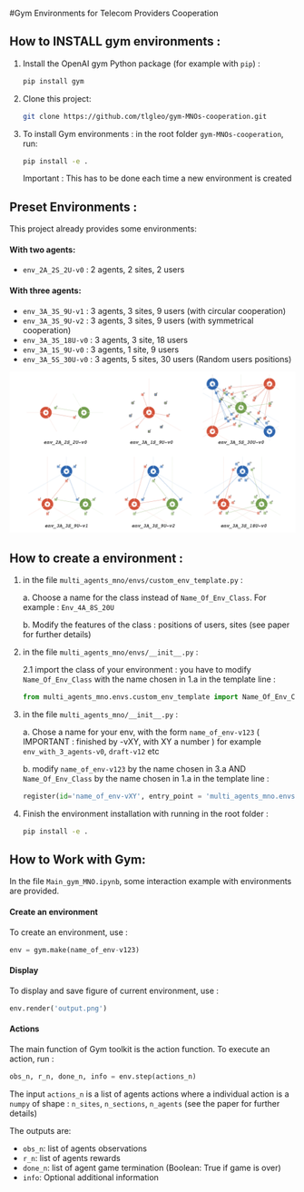 #Gym Environments for Telecom Providers Cooperation



## How to INSTALL gym environments :
1. Install the OpenAI gym Python package (for example with `pip`) :
    ```bash
    pip install gym
    ```

1. Clone this project:
    ```bash
    git clone https://github.com/tlgleo/gym-MNOs-cooperation.git
    ```

2. To install Gym environments : in the root folder `gym-MNOs-cooperation`, run:
    ```bash
    pip install -e .
    ```
    Important : This has to be done each time a new environment is created 

## Preset Environments :
This project already provides some environments:
#### With two agents:
- `env_2A_2S_2U-v0` : 2 agents, 2 sites, 2 users
#### With three agents:
- `env_3A_3S_9U-v1` : 3 agents, 3 sites, 9 users (with circular cooperation)
- `env_3A_3S_9U-v2` : 3 agents, 3 sites, 9 users (with symmetrical cooperation)
- `env_3A_3S_18U-v0` : 3 agents, 3 site, 18 users
- `env_3A_1S_9U-v0` : 3 agents, 1 site, 9 users
- `env_3A_5S_30U-v0` : 3 agents, 5 sites, 30 users (Random users positions)




![alt text](environments_examples.png)

## How to create a environment :
1. in the file `multi_agents_mno/envs/custom_env_template.py` :

    a. Choose a name for the class instead of `Name_Of_Env_Class`. For example : `Env_4A_8S_20U`
       
    b. Modify the features of the class : positions of users, sites (see paper for further details)
    
1. in the file `multi_agents_mno/envs/__init__.py` :

    2.1 import the class of your environment : 
        you have to modify `Name_Of_Env_Class` with the name chosen in 1.a in the template line : 
    ```python
    from multi_agents_mno.envs.custom_env_template import Name_Of_Env_Class
    ```
        
3. in the file `multi_agents_mno/__init__.py` :

    a. Chose a name for your env, with the form `name_of_env-v123` ( IMPORTANT : finished by -vXY, with XY a number )
    for example `env_with_3_agents-v0`, `draft-v12` etc
    
    b. 
    modify `name_of_env-v123` by the name chosen in 3.a AND `Name_Of_Env_Class` by the name chosen in 1.a
    in the template line : 
    ```python
    register(id='name_of_env-vXY', entry_point = 'multi_agents_mno.envs:Name_Of_Env_Class')
    ```

4. Finish the environment installation with running in the root folder :
    ```bash
    pip install -e .
    ```



## How to Work with Gym:
In the file `Main_gym_MNO.ipynb`, some interaction example with environments are provided. 

#### Create an environment
To create an environment, use :
```python
env = gym.make(name_of_env-v123)
```

#### Display
To display and save figure of current environment, use :
```python
env.render('output.png') 
```
    
#### Actions 
The main function of Gym toolkit is the action function.
To execute an action, run : 
```python
obs_n, r_n, done_n, info = env.step(actions_n)
```
The input `actions_n` is a list of agents actions where a individual action is a `numpy` of shape : `n_sites`, `n_sections`, `n_agents` (see the paper for further details)

The outputs are:
- `obs_n`: list of agents observations
- `r_n`: list of agents rewards 
- `done_n`: list of agent game termination (Boolean: True if game is over)
- `info`: Optional additional information

